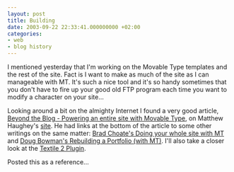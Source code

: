 ```yaml
---
layout: post
title: Building
date: 2003-09-22 22:33:41.000000000 +02:00
categories:
- web
- blog history
---
```

I mentioned yesterday that I'm working on the Movable Type templates and the rest of the site. Fact is I want to make as much of the site as I can manageable with MT. It's such a nice tool and it's so handy sometimes that you don't have to fire up your good old FTP program each time you want to modify a character on your site...

Looking around a bit on the almighty Internet I found a very good article, <a href="http://a.wholelottanothing.org/features.blah/entry/007162">Beyond the Blog - Powering an entire site with Movable Type</a>, on Matthew Haughey's <a href="http://a.wholelottanothing.org/">site</a>. He had links at the bottom of the article to some other writings on the same matter: <a href="http://www.bradchoate.com/past/001656.php">Brad Choate's Doing your whole site with MT</a> and <a href="http://www.stopdesign.com/log/2003/07/16/rebuilding_a_portfolio.htm">Doug Bowman's Rebuilding a Portfolio (with MT)</a>. I'll also take a closer look at the <a href="http://www.bradchoate.com/past/001653.php">Textile 2 Plugin</a>.

Posted this as a reference...
